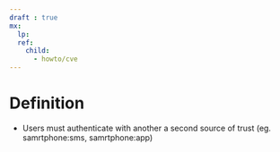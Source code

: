 ```yaml
---
draft : true
mx: 
  lp:
  ref:
    child:
      - howto/cve
---
```


# Definition
- Users must authenticate with another a second source of trust (eg. samrtphone:sms, samrtphone:app)